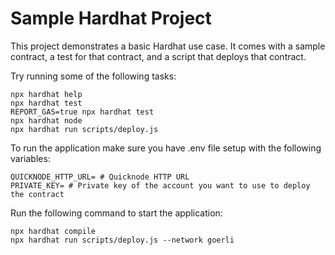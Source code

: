 # Sample Hardhat Project

This project demonstrates a basic Hardhat use case. It comes with a sample contract, a test for that contract, and a script that deploys that contract.

Try running some of the following tasks:

```shell
npx hardhat help
npx hardhat test
REPORT_GAS=true npx hardhat test
npx hardhat node
npx hardhat run scripts/deploy.js
```

To run the application make sure you have .env file setup with the following variables:
```shell
QUICKNODE_HTTP_URL= # Quicknode HTTP URL
PRIVATE_KEY= # Private key of the account you want to use to deploy the contract
```
Run the following command to start the application:
```shell
npx hardhat compile
npx hardhat run scripts/deploy.js --network goerli
```